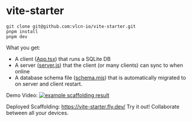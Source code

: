 # vite-starter


```
git clone git@github.com:vlcn-io/vite-starter.git
pnpm install
pnpm dev
```

What you get:
- A client ([App.tsx](https://github.com/vlcn-io/vite-starter/blob/main/src/App.tsx)) that runs a SQLite DB
- A server ([server.js](https://github.com/vlcn-io/vite-starter/blob/main/server.js)) that the client (or many clients) can sync to when online
- A database schema file ([schema.mjs](https://github.com/vlcn-io/vite-starter/blob/main/src/schemas/testSchema.mjs)) that is automatically migrated to on server and client restart.


Demo Video: [![example scaffolding result](https://img.youtube.com/vi/QJBQLYmXReI/0.jpg)](https://www.youtube.com/watch?v=QJBQLYmXReI)

Deployed Scaffolding: https://vite-starter.fly.dev/ Try it out! Collaborate between all your devices.
